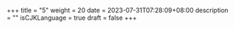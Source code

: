 +++
title = "5"
weight = 20
date = 2023-07-31T07:28:09+08:00
description = ""
isCJKLanguage = true
draft = false
+++